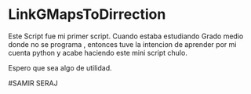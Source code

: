 # LinkGMapsToDirrection


Este Script fue mi primer script.
Cuando estaba estudiando Grado medio donde no se programa , entonces tuve la intencion de aprender por mi cuenta python y acabe haciendo este mini script chulo.

Espero que sea algo de utilidad.


#SAMIR SERAJ 

